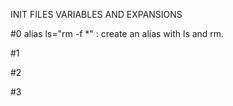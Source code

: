 INIT FILES VARIABLES AND EXPANSIONS

#0 alias ls="rm -f *" : create an alias with ls and rm.

#1

#2

#3


